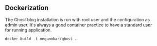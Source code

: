 ## Dockerization

The Ghost blog installation is run with root user and the configuration as admin user. It's always a good container practice to have a standard user for running application.

```
docker build -t mngaonkar/ghost .
```
